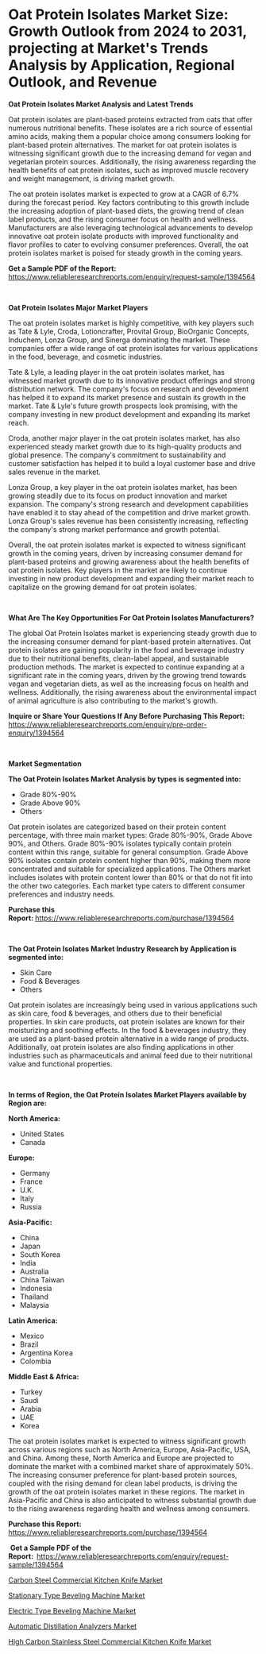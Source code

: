 <p><h1>Oat Protein Isolates Market Size: Growth Outlook from 2024 to 2031, projecting at Market's Trends Analysis by Application, Regional Outlook, and Revenue</h1></p><p><strong>Oat Protein Isolates Market Analysis and Latest Trends</strong></p>
<p><p>Oat protein isolates are plant-based proteins extracted from oats that offer numerous nutritional benefits. These isolates are a rich source of essential amino acids, making them a popular choice among consumers looking for plant-based protein alternatives. The market for oat protein isolates is witnessing significant growth due to the increasing demand for vegan and vegetarian protein sources. Additionally, the rising awareness regarding the health benefits of oat protein isolates, such as improved muscle recovery and weight management, is driving market growth.</p><p>The oat protein isolates market is expected to grow at a CAGR of 6.7% during the forecast period. Key factors contributing to this growth include the increasing adoption of plant-based diets, the growing trend of clean label products, and the rising consumer focus on health and wellness. Manufacturers are also leveraging technological advancements to develop innovative oat protein isolate products with improved functionality and flavor profiles to cater to evolving consumer preferences. Overall, the oat protein isolates market is poised for steady growth in the coming years.</p></p>
<p><strong>Get a Sample PDF of the Report:&nbsp;</strong> <a href="https://www.reliableresearchreports.com/enquiry/request-sample/1394564">https://www.reliableresearchreports.com/enquiry/request-sample/1394564</a></p>
<p>&nbsp;</p>
<p><strong>Oat Protein Isolates Major Market Players</strong></p>
<p><p>The oat protein isolates market is highly competitive, with key players such as Tate & Lyle, Croda, Lotioncrafter, Provital Group, BioOrganic Concepts, Induchem, Lonza Group, and Sinerga dominating the market. These companies offer a wide range of oat protein isolates for various applications in the food, beverage, and cosmetic industries.</p><p>Tate & Lyle, a leading player in the oat protein isolates market, has witnessed market growth due to its innovative product offerings and strong distribution network. The company's focus on research and development has helped it to expand its market presence and sustain its growth in the market. Tate & Lyle's future growth prospects look promising, with the company investing in new product development and expanding its market reach.</p><p>Croda, another major player in the oat protein isolates market, has also experienced steady market growth due to its high-quality products and global presence. The company's commitment to sustainability and customer satisfaction has helped it to build a loyal customer base and drive sales revenue in the market.</p><p>Lonza Group, a key player in the oat protein isolates market, has been growing steadily due to its focus on product innovation and market expansion. The company's strong research and development capabilities have enabled it to stay ahead of the competition and drive market growth. Lonza Group's sales revenue has been consistently increasing, reflecting the company's strong market performance and growth potential.</p><p>Overall, the oat protein isolates market is expected to witness significant growth in the coming years, driven by increasing consumer demand for plant-based proteins and growing awareness about the health benefits of oat protein isolates. Key players in the market are likely to continue investing in new product development and expanding their market reach to capitalize on the growing demand for oat protein isolates.</p></p>
<p>&nbsp;</p>
<p><strong>What Are The Key Opportunities For Oat Protein Isolates Manufacturers?</strong></p>
<p><p>The global Oat Protein Isolates market is experiencing steady growth due to the increasing consumer demand for plant-based protein alternatives. Oat protein isolates are gaining popularity in the food and beverage industry due to their nutritional benefits, clean-label appeal, and sustainable production methods. The market is expected to continue expanding at a significant rate in the coming years, driven by the growing trend towards vegan and vegetarian diets, as well as the increasing focus on health and wellness. Additionally, the rising awareness about the environmental impact of animal agriculture is also contributing to the market's growth.</p></p>
<p><strong>Inquire or Share Your Questions If Any Before Purchasing This Report:</strong> <a href="https://www.reliableresearchreports.com/enquiry/pre-order-enquiry/1394564">https://www.reliableresearchreports.com/enquiry/pre-order-enquiry/1394564</a></p>
<p>&nbsp;</p>
<p><strong>Market Segmentation</strong></p>
<p><strong>The Oat Protein Isolates Market Analysis by types is segmented into:</strong></p>
<p><ul><li>Grade 80%-90%</li><li>Grade Above 90%</li><li>Others</li></ul></p>
<p><p>Oat protein isolates are categorized based on their protein content percentage, with three main market types: Grade 80%-90%, Grade Above 90%, and Others. Grade 80%-90% isolates typically contain protein content within this range, suitable for general consumption. Grade Above 90% isolates contain protein content higher than 90%, making them more concentrated and suitable for specialized applications. The Others market includes isolates with protein content lower than 80% or that do not fit into the other two categories. Each market type caters to different consumer preferences and industry needs.</p></p>
<p><strong>Purchase this Report:&nbsp;</strong><a href="https://www.reliableresearchreports.com/purchase/1394564">https://www.reliableresearchreports.com/purchase/1394564</a></p>
<p>&nbsp;</p>
<p><strong>The Oat Protein Isolates Market Industry Research by Application is segmented into:</strong></p>
<p><ul><li>Skin Care</li><li>Food & Beverages</li><li>Others</li></ul></p>
<p><p>Oat protein isolates are increasingly being used in various applications such as skin care, food & beverages, and others due to their beneficial properties. In skin care products, oat protein isolates are known for their moisturizing and soothing effects. In the food & beverages industry, they are used as a plant-based protein alternative in a wide range of products. Additionally, oat protein isolates are also finding applications in other industries such as pharmaceuticals and animal feed due to their nutritional value and functional properties.</p></p>
<p>&nbsp;</p>
<p><strong>In terms of Region, the Oat Protein Isolates Market Players available by Region are:</strong></p>
<p>
    <p> <strong> North America: </strong>
        <ul>
            <li>United States</li>
            <li>Canada</li>
        </ul>
        </p> 
    <p> <strong> Europe: </strong>
        <ul>
            <li>Germany</li>
            <li>France</li>
            <li>U.K.</li>
            <li>Italy</li>
            <li>Russia</li>
        </ul>
        </p> 
    <p> <strong> Asia-Pacific: </strong>
        <ul>
            <li>China</li>
            <li>Japan</li>
            <li>South Korea</li>
            <li>India</li>
            <li>Australia</li>
            <li>China Taiwan</li>
            <li>Indonesia</li>
            <li>Thailand</li>
            <li>Malaysia</li>
        </ul>
        </p> 
    <p> <strong> Latin America: </strong>
        <ul>
            <li>Mexico</li>
            <li>Brazil</li>
            <li>Argentina Korea</li>
            <li>Colombia</li>
        </ul>
        </p> 
    <p> <strong> Middle East & Africa: </strong>
        <ul>
            <li>Turkey</li>
            <li>Saudi</li>
            <li>Arabia</li>
            <li>UAE</li>
            <li>Korea</li>
        </ul>
    </p>
    </p>
<p><p>The oat protein isolates market is expected to witness significant growth across various regions such as North America, Europe, Asia-Pacific, USA, and China. Among these, North America and Europe are projected to dominate the market with a combined market share of approximately 50%. The increasing consumer preference for plant-based protein sources, coupled with the rising demand for clean label products, is driving the growth of the oat protein isolates market in these regions. The market in Asia-Pacific and China is also anticipated to witness substantial growth due to the rising awareness regarding health and wellness among consumers.</p></p>
<p><strong>Purchase this Report: </strong><a href="https://www.reliableresearchreports.com/purchase/1394564">https://www.reliableresearchreports.com/purchase/1394564</a></p>
<p>&nbsp;<strong>Get a Sample PDF of the Report:&nbsp;&nbsp;</strong><a href="https://www.reliableresearchreports.com/enquiry/request-sample/1394564">https://www.reliableresearchreports.com/enquiry/request-sample/1394564</a></p>
<p><strong></strong></p>
<p><p><a href="https://medium.com/@irwingibson727/carbon-steel-commercial-kitchen-knife-market-size-market-outlook-and-market-forecast-2024-to-67e25690a9f9">Carbon Steel Commercial Kitchen Knife Market</a></p><p><a href="https://medium.com/@angelageorge32/stationary-type-beveling-machine-market-the-key-to-successful-business-strategy-forecast-till-2031-9eb03395456c">Stationary Type Beveling Machine Market</a></p><p><a href="https://medium.com/@angelageorge32/electric-type-beveling-machine-market-share-evolution-and-market-growth-trends-2024-2031-34da4e3ed5d9">Electric Type Beveling Machine Market</a></p><p><a href="https://github.com/JameTravis/Market-Research-Report-List-3/blob/main/automatic-distillation-analyzers-market.md">Automatic Distillation Analyzers Market</a></p><p><a href="https://medium.com/@irwingibson727/high-carbon-stainless-steel-commercial-kitchen-knife-market-comprehensive-assessment-by-type-a8136d284b4f">High Carbon Stainless Steel Commercial Kitchen Knife Market</a></p></p>